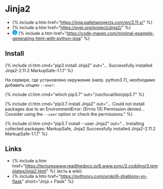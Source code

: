 # Jinja2

- {% include a.htm href="https://jinja.palletsprojects.com/en/2.11.x/" %}
- {% include a.htm href="https://pypi.org/project/Jinja2/" %}
- ![i](/i/in.png) {% include a.htm href="https://code-maven.com/minimal-example-generating-html-with-python-jinja" %}

## Install

{% include cl.htm cmd="pip3 install Jinja2"
out="...
Successfully installed Jinja2-2.11.2 MarkupSafe-1.1.1" %}

На сервере, где установлено окружение (напр. python3.7), необходимо добавить опцию `--user`:

{% include cl.htm cmd="which pip3.7"
out="/usr/local/bin/pip3.7" %}

{% include cl.htm cmd="pip3.7 install Jinja2"
out="...
Could not install packages due to an EnvironmentError: [Errno 13] Permission denied...
Consider using the `--user` option or check the permissions." %}

{% include cl.htm cmd="pip3.7 install --user Jinja2"
out="...
Installing collected packages: MarkupSafe, Jinja2
Successfully installed Jinja2-2.11.2 MarkupSafe-1.1.1" %}

## Links

- {% include a.htm href="https://lectureswww.readthedocs.io/6.www.sync/2.codding/3.templates/jinja2.html" %} (есть в wiki)
- {% include a.htm href="https://pythonru.com/uroki/6-shablony-vo-flask" short="Jinja + Flask" %}

